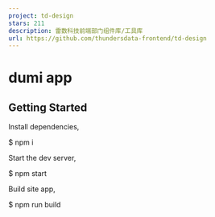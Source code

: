 ```yaml
---
project: td-design
stars: 211
description: 雷数科技前端部门组件库/工具库
url: https://github.com/thundersdata-frontend/td-design
---
```


dumi app
========

Getting Started
---------------

Install dependencies,

$ npm i

Start the dev server,

$ npm start

Build site app,

$ npm run build
